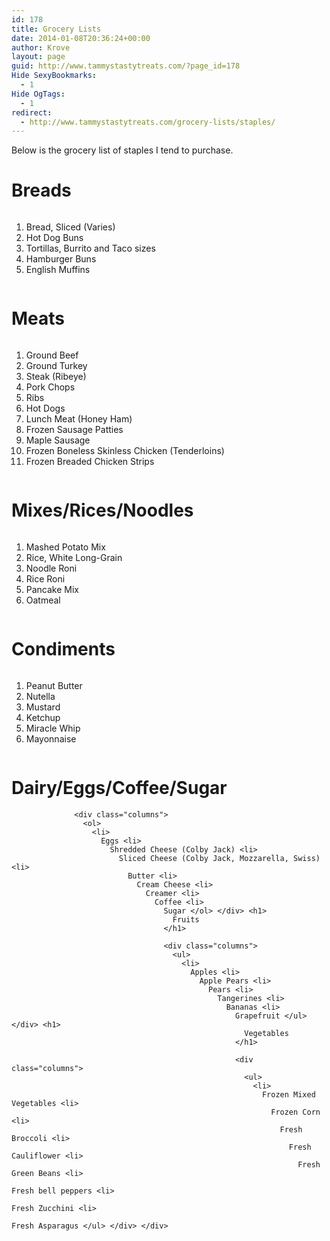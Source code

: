 ```yaml
---
id: 178
title: Grocery Lists
date: 2014-01-08T20:36:24+00:00
author: Krove
layout: page
guid: http://www.tammystastytreats.com/?page_id=178
Hide SexyBookmarks:
  - 1
Hide OgTags:
  - 1
redirect:
  - http://www.tammystastytreats.com/grocery-lists/staples/
---
```

Below is the grocery list of staples I tend to purchase.

<div id="lists">
  <h1>
    Breads
  </h1>
  
  <div class="columns">
    <ol>
      <li>
        Bread, Sliced (Varies)
      </li>
      <li>
        Hot Dog Buns
      </li>
      <li>
        Tortillas, Burrito and Taco sizes
      </li>
      <li>
        Hamburger Buns
      </li>
      <li>
        English Muffins
      </li>
    </ol>
  </div>
  
  <h1>
    Meats
  </h1>
  
  <div class="columns">
    <ol>
      <li>
        Ground Beef
      </li>
      <li>
        Ground Turkey
      </li>
      <li>
        Steak (Ribeye)
      </li>
      <li>
        Pork Chops
      </li>
      <li>
        Ribs
      </li>
      <li>
        Hot Dogs
      </li>
      <li>
        Lunch Meat (Honey Ham)
      </li>
      <li>
        Frozen Sausage Patties
      </li>
      <li>
        Maple Sausage
      </li>
      <li>
        Frozen Boneless Skinless Chicken (Tenderloins)
      </li>
      <li>
        Frozen Breaded Chicken Strips
      </li>
    </ol>
  </div>
  
  <h1>
    Mixes/Rices/Noodles
  </h1>
  
  <div class="columns">
    <ol>
      <li>
        Mashed Potato Mix
      </li>
      <li>
        Rice, White Long-Grain
      </li>
      <li>
        Noodle Roni
      </li>
      <li>
        Rice Roni
      </li>
      <li>
        Pancake Mix
      </li>
      <li>
        Oatmeal
      </li>
    </ol>
  </div>
  
  <h1>
    Condiments
  </h1>
  
  <div class="columns">
    <ol>
      <li>
        Peanut Butter <li>
          Nutella <li>
            Mustard <li>
              Ketchup <li>
                Miracle Whip <li>
                  Mayonnaise </ol> </div> <h1>
                    Dairy/Eggs/Coffee/Sugar
                  </h1>
                  
                  <div class="columns">
                    <ol>
                      <li>
                        Eggs <li>
                          Shredded Cheese (Colby Jack) <li>
                            Sliced Cheese (Colby Jack, Mozzarella, Swiss) <li>
                              Butter <li>
                                Cream Cheese <li>
                                  Creamer <li>
                                    Coffee <li>
                                      Sugar </ol> </div> <h1>
                                        Fruits
                                      </h1>
                                      
                                      <div class="columns">
                                        <ul>
                                          <li>
                                            Apples <li>
                                              Apple Pears <li>
                                                Pears <li>
                                                  Tangerines <li>
                                                    Bananas <li>
                                                      Grapefruit </ul> </div> <h1>
                                                        Vegetables
                                                      </h1>
                                                      
                                                      <div class="columns">
                                                        <ul>
                                                          <li>
                                                            Frozen Mixed Vegetables <li>
                                                              Frozen Corn <li>
                                                                Fresh Broccoli <li>
                                                                  Fresh Cauliflower <li>
                                                                    Fresh Green Beans <li>
                                                                      Fresh bell peppers <li>
                                                                        Fresh Zucchini <li>
                                                                          Fresh Asparagus </ul> </div> </div>